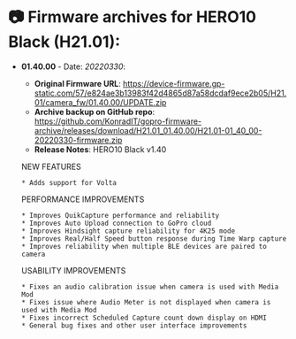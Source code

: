 # 📷 Firmware archives for HERO10 Black (H21.01):

- **01.40.00** - Date: *20220330*:
	- **Original Firmware URL**: https://device-firmware.gp-static.com/57/e824ae3b13983f42d4865d87a58dcdaf9ece2b05/H21.01/camera_fw/01.40.00/UPDATE.zip
	- **Archive backup on GitHub repo**: https://github.com/KonradIT/gopro-firmware-archive/releases/download/H21.01_01.40.00/H21.01-01_40_00-20220330-firmware.zip
	- **Release Notes**:
	HERO10 Black v1.40
	
	NEW FEATURES
	
	  * Adds support for Volta
	
	PERFORMANCE IMPROVEMENTS
	
	  * Improves QuikCapture performance and reliability
	  * Improves Auto Upload connection to GoPro cloud
	  * Improves Hindsight capture reliability for 4K25 mode
	  * Improves Real/Half Speed button response during Time Warp capture
	  * Improves reliability when multiple BLE devices are paired to camera
	
	USABILITY IMPROVEMENTS
	
	  * Fixes an audio calibration issue when camera is used with Media Mod
	  * Fixes issue where Audio Meter is not displayed when camera is used with Media Mod
	  * Fixes incorrect Scheduled Capture count down display on HDMI
	  * General bug fixes and other user interface improvements
	
	
				

